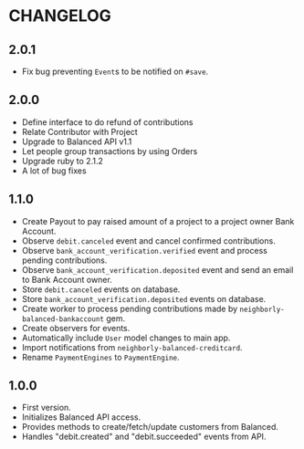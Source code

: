 # CHANGELOG

## 2.0.1

* Fix bug preventing `Event`s to be notified on `#save`.

## 2.0.0

* Define interface to do refund of contributions
* Relate Contributor with Project
* Upgrade to Balanced API v1.1
* Let people group transactions by using Orders
* Upgrade ruby to 2.1.2
* A lot of bug fixes

## 1.1.0

* Create Payout to pay raised amount of a project to a project owner Bank Account.
* Observe `debit.canceled` event and cancel confirmed contributions.
* Observe `bank_account_verification.verified` event and process pending contributions.
* Observe `bank_account_verification.deposited` event and send an email to Bank Account owner.
* Store `debit.canceled` events on database.
* Store `bank_account_verification.deposited` events on database.
* Create worker to process pending contributions made by `neighborly-balanced-bankaccount` gem.
* Create observers for events.
* Automatically include `User` model changes to main app.
* Import notifications from `neighborly-balanced-creditcard`.
* Rename `PaymentEngines` to `PaymentEngine`.

## 1.0.0

* First version.
* Initializes Balanced API access.
* Provides methods to create/fetch/update customers from Balanced.
* Handles "debit.created" and "debit.succeeded" events from API.
